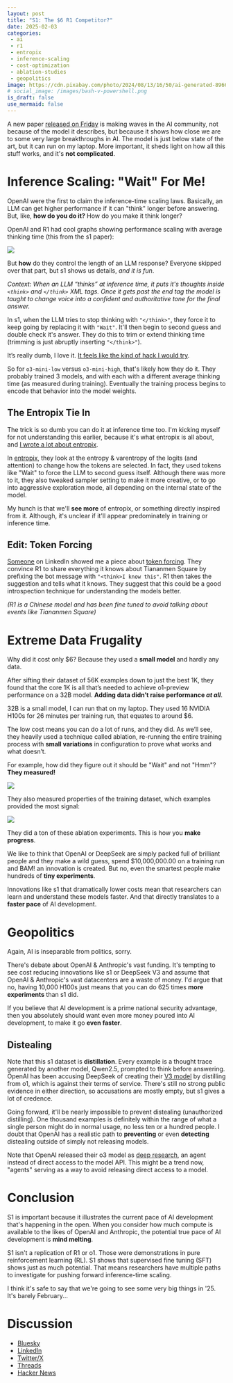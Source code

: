 ```yaml
---
layout: post
title: "S1: The $6 R1 Competitor?"
date: 2025-02-03
categories:
 - ai
 - r1
 - entropix
 - inference-scaling
 - cost-optimization
 - ablation-studies
 - geopolitics
image: https://cdn.pixabay.com/photo/2024/08/13/16/50/ai-generated-8966531_960_720.png
# social_image: /images/bash-v-powershell.png
is_draft: false
use_mermaid: false
---
```


A new paper [released on Friday][s1] is making waves in the AI community, not because of the model 
it describes, but because it shows how close we are to some very large breakthroughs in AI. The model
is just below state of the art, but it can run on my laptop. More important, it sheds light on how all
this stuff works, and it's **not complicated**.

# Inference Scaling: "Wait" For Me!
OpenAI were the first to claim the inference-time scaling laws. Basically, an LLM can get higher performance
if it can "think" longer before answering. But, like, **how do you do it?** How do you make it think longer?

OpenAI and R1 had cool graphs showing performance scaling with average thinking time (this from
the s1 paper):

![](/images/s1-inference-scaling.jpg)


But **how** do they control the length of an LLM response? Everyone skipped over that part, but s1
shows us details, _and it is fun_.

_Context: When an LLM “thinks” at inference time, it puts it's thoughts inside `<think>` and 
`</think>` XML tags. Once it gets past the end tag the model is taught to change voice into a confident
and authoritative tone for the final answer._


In s1, when the LLM tries to stop thinking with `"</think>"`, they force it to keep going
by replacing it with `"Wait"`. It'll then begin to second guess and double check it's answer. They
do this to trim or extend thinking time (trimming is just abruptly inserting `"</think>"`).

It’s really dumb, I love it. [It feels like the kind of hack I would try][whal].

So for `o3-mini-low` versus `o3-mini-high`, that's likely how they do it. They probably trained 3
models, and with each with a different average thinking time (as measured during training). Eventually the 
training process begins to encode that behavior into the model weights.

## The Entropix Tie In
The trick is so dumb you can do it at inference time too. I'm kicking myself for not understanding
this earlier, because it's what entropix is all about, and [I wrote a lot about entropix][entropix].

In [entropix][entgh], they look at the entropy & varentropy of the logits (and attention) to change how the
tokens are selected. In fact, they used tokens like "Wait" to force the LLM to second guess itself.
Although there was more to it, they also tweaked sampler setting to make
it more creative, or to go into aggressive exploration mode, all depending on the internal state
of the model.

My hunch is that we'll **see more** of entropix, or something directly inspired from it. Although, it's
unclear if it'll appear predominately in training or inference time.

## Edit: Token Forcing
[Someone][force-li] on LinkedIn showed me a piece about [token forcing][force]. They convince R1
to share everything it knows about Tiananmen Square by prefixing the bot message with `"<think>I know this"`. 
R1 then takes the suggestion and tells what it knows. They suggest that this could be a good 
introspection technique for understanding the models better.

_(R1 is a Chinese model and has been fine tuned to avoid talking about events like Tiananmen Square)_


# Extreme Data Frugality
Why did it cost only $6? Because they used a **small model** and hardly any data. 

After sifting their dataset of 56K examples down to just the best 1K, they found that the core 1K 
is all that’s needed to achieve o1-preview performance on a 32B model. **Adding data didn’t raise 
performance _at all_**.

32B is a small model, I can run that on my laptop. They used 16 NVIDIA H100s for 26 minutes per 
training run, that equates to around $6. 

The low cost means you can do a lot of runs, and they did. As we’ll see, they heavily used a 
technique called ablation, re-running the entire training process with **small variations** in 
configuration to prove what works and what doesn’t.

For example, how did they figure out it should be "Wait" and not "Hmm"? **They measured!**

![](/images/s1-ablations.png)

They also measured properties of the training dataset, which examples provided the most signal:

![](/images/s1-diversity.png)

They did a ton of these ablation experiments. This is how you **make progress**. 

We like to think that
OpenAI or DeepSeek are simply packed full of brilliant people and they make a wild guess, spend
$10,000,000.00 on a training run and BAM! an innovation is created. But no, even the smartest
people make hundreds of **tiny experiments**.

Innovations like s1 that dramatically lower costs mean that researchers can learn and understand
these models faster. And that directly translates to a **faster pace** of AI development.


# Geopolitics
Again, AI is inseparable from politics, sorry.

There's debate about OpenAI & Anthropic's vast funding. It's tempting to see cost reducing 
innovations like s1 or DeepSeek V3 and assume that OpenAI & Anthropic's vast datacenters are
a waste of money. I'd argue that no, having 10,000 H100s just means that you can do 625 times
**more experiments** than s1 did.

If you believe that AI development is a prime national security advantage, then you absolutely
should want even more money poured into AI development, to make it go **even faster**.

## Distealing
Note that this s1 dataset is **distillation**. Every example is a thought trace generated by 
another model, Qwen2.5,
prompted to think before answering. OpenAI has been accusing DeepSeek of creating their
[V3 model][v3] by distilling from o1, which is against their terms of service. There's still no strong public
evidence in either direction, so accusations are mostly empty, but s1 gives a lot of credence.

Going forward, it'll be nearly impossible to prevent distealing (unauthorized distilling). One thousand
examples is definitely within the range of what a single person might do in normal usage, no less 
ten or a hundred people. I doubt that OpenAI has a realistic path to **preventing** or even **detecting**
distealing outside of simply not releasing models. 

Note that OpenAI released their o3 model as
[deep research][ds], an agent instead of direct access to the model API. This might be a trend now,
"agents" serving as a way to avoid releasing direct access to a model.


# Conclusion
S1 is important because it illustrates the current pace of AI development that's happening in
the open. When you consider how much compute is available to the likes of OpenAI and Anthropic,
the potential true pace of AI development is **mind melting**.

S1 isn't a replication of R1 or o1. Those were demonstrations in pure reinforcement learning (RL).
S1 shows that supervised fine tuning (SFT) shows just as much potential. That means researchers have
multiple paths to investigate for pushing forward inference-time scaling.

I think it's safe to say that we're going to see some very big things in '25. It's barely February...


# Discussion
* [Bluesky](https://bsky.app/profile/timkellogg.me/post/3lheinvmvps26)
* [LinkedIn](https://www.linkedin.com/posts/tim-kellogg-69802913_s1-the-6-r1-competitor-this-isnt-a-r1-activity-7292585670580031488-kI5n?utm_source=share&utm_medium=member_desktop&rcm=ACoAAAKsUpQBLx0MUlgAizVDjPDC7fqIYBdcMV8)
* [Twitter/X](https://x.com/kellogh/status/1886858322944708873?s=12)
* [Threads](https://www.threads.net/@kelloggt/post/DFqZ5nKvjx6?xmt=AQGzVA_0V-POcY93RHdY_09tY7e9NCi3R7aung-wBm7czQ)
* [Hacker News](https://news.ycombinator.com/item?id=42946854)


 [s1]: https://arxiv.org/abs/2501.19393
 [whal]: https://bsky.app/profile/r.whal.ing/post/3lheatlmonk26
 [entropix]: /blog/2024/10/10/entropix
 [entgh]: https://github.com/xjdr-alt/entropix
 [ds]: https://openai.com/index/introducing-deep-research/
 [v3]: https://github.com/deepseek-ai/DeepSeek-V3/tree/main
 [force]: https://dsthoughts.baulab.info/
 [force-li]: https://www.linkedin.com/feed/update/urn:li:activity:7292585670580031488/?commentUrn=urn%3Ali%3Acomment%3A%28activity%3A7292585670580031488%2C7293039165519085569%29&dashCommentUrn=urn%3Ali%3Afsd_comment%3A%287293039165519085569%2Curn%3Ali%3Aactivity%3A7292585670580031488%29
